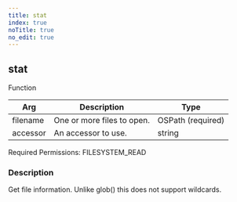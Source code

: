 ```yaml
---
title: stat
index: true
noTitle: true
no_edit: true
---
```




<div class="vql_item"></div>


## stat
<span class='vql_type label label-warning pull-right page-header'>Function</span>



<div class="vqlargs"></div>

Arg | Description | Type
----|-------------|-----
filename|One or more files to open.|OSPath (required)
accessor|An accessor to use.|string

Required Permissions: 
<span class="linkcolour label label-success">FILESYSTEM_READ</span>

### Description

Get file information. Unlike glob() this does not support wildcards.

